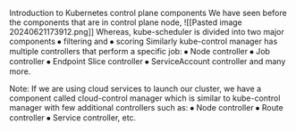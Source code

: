 Introduction to Kubernetes control plane components
We have seen before the components that are in control plane node,
 ![[Pasted image 20240621173912.png]]
Whereas, kube-scheduler is divided into two major components
⦁	filtering and 
⦁	scoring
Similarly kube-control manager has multiple controllers that perform a specific job:
⦁	Node controller 
⦁	Job controller
⦁	Endpoint Slice controller 
⦁	ServiceAccount controller and many more.

Note: If we are using cloud services to launch our cluster, we have a component called cloud-control manager which is similar to kube-control manager with few additional controllers such as:
⦁	Node controller
⦁	Route controller 
⦁	Service controller, etc.